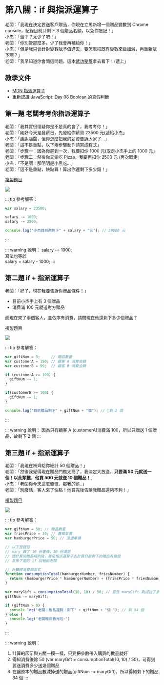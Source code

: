 # 第八關：if 與指派運算子

老闆：「我現在決定要送客戶贈品，你現在立馬新增一個贈品變數到 Chrome console，紀錄目前只剩下 3 個贈品名額，以免你忘記！」<br />
小杰：「蛤？？太少了吧！」<br />
老闆：「你別管那麼多，少了我會再補給你！」<br />
小杰：「但是我只會針對變數賦予值進去，要怎麼把既有變數來做加減，再重新賦予啊？」<br />
老闆：「我早知道你會問這問題，這本[武功秘笈](https://codepen.io/liao/pen/QWyyMRG?editors=0011)拿去看下！(遞上」

## 教學文件
* [MDN 指派運算子](https://developer.mozilla.org/zh-TW/docs/Web/JavaScript/Guide/Expressions_and_Operators#%E8%B3%A6%E5%80%BC%E9%81%8B%E7%AE%97%E5%AD%90)
* [重新認識 JavaScript: Day 08 Boolean 的真假判斷](https://ithelp.ithome.com.tw/articles/10191343)

## 第一題 老闆考考你指派運算子

老闆：「我其實很懷疑你是不是真的會了，我考考你！」<br />
老闆：「剛好今天是發薪日，先發給你薪資 23500 元(遞給小杰」<br />
小杰：「謝謝腦闆，但你怎麼把我的薪資告訴大家了…」<br />
老闆：「這不是重點，以下兩步驟動作請寫成程式」<br />
老闆：「步驟一：因為你遲到一次，我要扣你 1000 元(取走小杰手上的 1000 元」<br />
老闆：「步驟二：然後你又偷吃 Pizza，我要再扣你 2500 元 (再次取走」<br />
小杰：「不是啊！那明明是小黑吃…」<br />
老闆：「這不是重點，快點算！算出你還剩下多少錢！」

[複製題目](https://codepen.io/liao/pen/dyGGxMJ)

<img src="https://i.imgur.com/LwAK0KL.png" />

::: tip 參考解答：
``` js
var salary = 23500;

salary -= 1000;
salary -= 2500;

console.log("小杰目前還剩下" + salary + "元"); // 20000 元
```
:::

::: warning 說明：
salary -= 1000;<br />
寫法也等於<br />
salary = salary - 1000;
:::

## 第二題 if + 指派運算子

老闆：「好了，現在我要告訴你贈品條件！」
* 目前小杰手上有 3 個贈品
* 消費滿 100 元就送對方贈品

而現在來了兩個客人，並依序有消費，請問現在他還剩下多少個贈品？

[複製題目](https://codepen.io/liao/pen/KKVVOMK)

<img src="https://i.imgur.com/8Y4pkef.png" />

::: tip 參考解答：
``` js
var giftNum = 3;     // 贈品數量
var customerA = 150; // 顧客 A 消費金額
var customerB = 99;  // 顧客 B 消費金額

if (customerA >= 100) {
  giftNum -= 1;
}

if(customerB >= 100) {
  giftNum -= 1;
}

console.log("目前贈品剩下" + giftNum + "個"); // 剩 2 個
```
:::

::: warning 說明：
因為只有顧客 A (customerA)消費滿 100，所以只贈送 1 個贈品，故剩下 2 個
:::

## 第三題 if + 指派運算子

老闆：「我現在補齊給你總計 50 個贈品！」<br />
老闆：「然後我覺得現在贈品門檻太高了，我決定大放送，**只要滿 50 元就送一個！以此類推，他買 500 元就送 10 個贈品！**」<br />
小杰：「老闆你今天這麼慷慨，那我的薪..」<br />
老闆：「別廢話，客人來了快點！他買完後告訴我贈品還夠不夠！」

[複製題目](https://codepen.io/liao/pen/rNxxXMM)

<img src="https://i.imgur.com/SjYPwbj.png" />

::: tip 參考解答：
``` js
var giftNum = 50; // 贈品數量
var friesPrice = 30; // 薯條單價
var hamburgerPrice = 50; // 漢堡單價

// 以下是題目
// mary 買了 10 份薯條，10 份漢堡
// 請計算完贈品規則後，善用指派運算子去計算目前剩下的贈品有幾個
// 並用下面的 if 回報給老闆

// 計算總消費額函式
function consumptionTotal(hamburgerNumber, friesNumber) {
  return (hamburgerPrice * hamburgerNumber) + (friesPrice * friesNumber);
}

var maryGift = consumptionTotal(10, 10) / 50; // 宣告 maryGift 取得送了多少贈品
giftNum -= maryGift;

if (giftNum > 0) {
  console.log("老闆！贈品還夠！剩下" + giftNum + "個~"); // 剩 34 個
} else {
  console.log("老闆贈品賣光啦~")
}
```
:::

::: warning 說明：
1. 計算的函示與五關一模一樣，只要把參數帶入購買的數量就好<br />
2. 得知消費後除 50 (var maryGift = consumptionTotal(10, 10) / 50)，可得到要送消費多少送幾個贈品<br />
3. 在讓原本的贈品數減掉送的贈品(giftNum -= maryGift)，所以得知剩下的贈品 34 個
:::